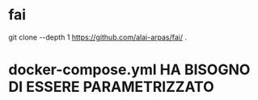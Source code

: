 # fai

git clone --depth 1 https://github.com/alai-arpas/fai/ .


# docker-compose.yml HA BISOGNO DI ESSERE PARAMETRIZZATO
